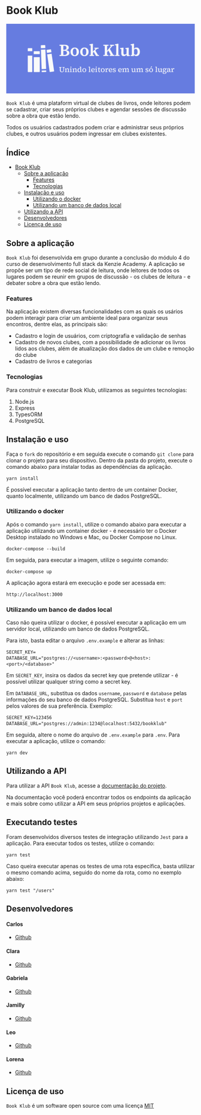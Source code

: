 # Book Klub

![Book Klub Logo](src/assets/img/book_klub_logo.png)

`Book Klub` é uma plataform virtual de clubes de livros, onde leitores podem se cadastrar, criar seus próprios clubes e agendar sessões de discussão sobre a obra que estão lendo.

Todos os usuários cadastrados podem criar e administrar seus próprios clubes, e outros usuários podem ingressar em clubes existentes.

## Índice

- [Book Klub](#book-klub)
  - [Sobre a aplicação](#sobre-a-aplicação)
    - [Features](#features)
    - [Tecnologias](#tecnologias)
  - [Instalação e uso](#instalação-e-uso)
    - [Utilizando o docker](#utilizando-o-docker)
    - [Utilizando um banco de dados local](#utilizando-um-banco-de-dados-local)
  - [Utilizando a API](#utilizando-a-api)
  - [Desenvolvedores](#desenvolvedores)
  - [Licença de uso](#licença-de-uso)

## Sobre a aplicação

`Book Klub` foi desenvolvida em grupo durante a conclusão do módulo 4 do curso de desenvolvimento full stack da Kenzie Academy. A aplicação se propõe ser um tipo de rede social de leitura, onde leitores de todos os lugares podem se reunir em grupos de discussão - os clubes de leitura - e debater sobre a obra que estão lendo.

### Features

Na aplicação existem diversas funcionalidades com as quais os usários podem interagir para criar um ambiente ideal para organizar seus encontros, dentre elas, as principais são:

- Cadastro e login de usuários, com criptografia e validação de senhas
- Cadastro de novos clubes, com a possibilidade de adicionar os livros lidos aos clubes, além de atualização dos dados de um clube e remoção do clube
- Cadastro de livros e categorias

### Tecnologias

Para construir e executar Book Klub, utilizamos as seguintes tecnologias:

1. Node.js
2. Express
3. TypesORM
4. PostgreSQL

## Instalação e uso

Faça o `fork` do repositório e em seguida execute o comando `git clone` para clonar o projeto para seu dispositivo. Dentro da pasta do projeto, execute o comando abaixo para instalar todas as dependências da aplicação.

```
yarn install
```

É possível executar a aplicação tanto dentro de um container Docker, quanto localmente, utilizando um banco de dados PostgreSQL.

### Utilizando o docker

Após o comando `yarn install`, utilize o comando abaixo para executar a aplicação utilizando um container docker - é necessário ter o Docker Desktop instalado no Windows e Mac, ou Docker Compose no Linux.

```
docker-compose --build
```

Em seguida, para executar a imagem, utilize o seguinte comando:

```
docker-compose up
```

A aplicação agora estará em execução e pode ser acessada em:

```
http://localhost:3000
```

### Utilizando um banco de dados local

Caso não queira utilizar o docker, é possível executar a aplicação em um servidor local, utilizando um banco de dados PostgreSQL.

Para isto, basta editar o arquivo `.env.example` e alterar as linhas:

```
SECRET_KEY=
DATABASE_URL="postgres://<username>:<password>@<host>:<port>/<database>"
```

Em `SECRET_KEY`, insira os dados da secret key que pretende utilizar - é possível utilizar qualquer string como a secret key.

Em `DATABASE_URL`, substitua os dados `username`, `password` e `database` pelas informações do seu banco de dados PostgreSQL. Substitua `host` e `port` pelos valores de sua preferência. Exemplo:

```
SECRET_KEY=123456
DATABASE_URL="postgres://admin:1234@localhost:5432/bookklub"
```

Em seguida, altere o nome do arquivo de `.env.example` para `.env`. Para executar a aplicação, utilize o comando:

```
yarn dev
```

## Utilizando a API

Para utilizar a API `Book Klub`, acesse a [documentação do projeto](https://insomnia-doc-nine.vercel.app/).

Na documentação você poderá encontrar todos os endpoints da aplicação e mais sobre como utilizar a API em seus próprios projetos e aplicações.

## Executando testes

Foram desenvolvidos diversos testes de integração utilizando `Jest` para a aplicação. Para executar todos os testes, utilize o comando:

```
yarn test
```

Caso queira executar apenas os testes de uma rota específica, basta utilizar o mesmo comando acima, seguido do nome da rota, como no exemplo abaixo:

```
yarn test "/users"
```

## Desenvolvedores

#### **Carlos**

- [Github](https://github.com/chrds1)

#### **Clara**

- [Github](https://github.com/Clara-Carvalho)

#### **Gabriela**

- [Github](https://github.com/Gabriela-LC)

#### **Jamilly**

- [Github](https://github.com/jamilylima)

#### **Leo**

- [Github](https://github.com/Leeo-Henrique)

#### **Lorena**

- [Github](https://github.com/lorenammp)

## Licença de uso

`Book Klub` é um software open source com uma licença [MIT](LICENSE.md)
